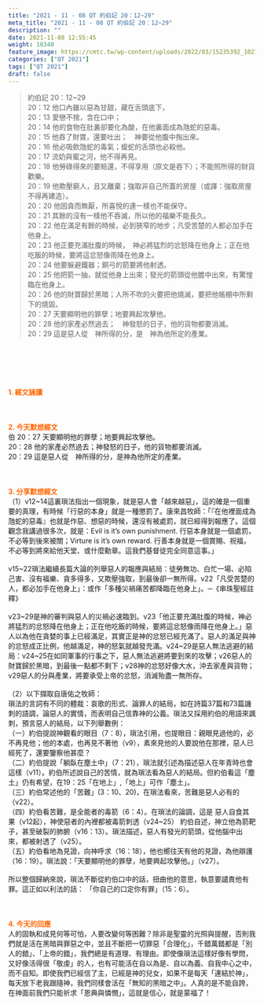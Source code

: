 ```yaml
---
title: "2021 - 11 - 08 QT 約伯記 20：12~29"
meta_title: "2021 - 11 - 08 QT 約伯記 20：12~29"
description: ""
date: 2021-11-08 12:55:45
weight: 10340
feature_image: https://cmtc.tw/wp-content/uploads/2022/03/15235392_10211799862337740_180693556567566654_o-1.webp
categories: ["QT 2021"]
tags: ["QT 2021"]
draft: false
---
```


<blockquote>約伯記 20：12~29<br />
20：12 他口內雖以惡為甘甜，藏在舌頭底下，<br />
20：13 愛戀不捨，含在口中；<br />
20：14 他的食物在肚裏卻要化為酸，在他裏面成為虺蛇的惡毒。<br />
20：15 他吞了財寶，還要吐出；　神要從他腹中掏出來。<br />
20：16 他必吸飲虺蛇的毒氣；蝮蛇的舌頭也必殺他。<br />
20：17 流奶與蜜之河，他不得再見。<br />
20：18 他勞碌得來的要賠還，不得享用（原文是吞下）；不能照所得的財貨歡樂。<br />
20：19 他欺壓窮人，且又離棄；強取非自己所蓋的房屋（或譯：強取房屋不得再建造）。<br />
20：20 他因貪而無厭，所喜悅的連一樣也不能保守。<br />
20：21 其餘的沒有一樣他不吞滅，所以他的福樂不能長久。<br />
20：22 他在滿足有餘的時候，必到狹窄的地步；凡受苦楚的人都必加手在他身上。<br />
20：23 他正要充滿肚腹的時候，　神必將猛烈的忿怒降在他身上；正在他吃飯的時候，要將這忿怒像雨降在他身上。<br />
20：24 他要躲避鐵器；銅弓的箭要將他射透。<br />
20：25 他把箭一抽，就從他身上出來；發光的箭頭從他膽中出來，有驚惶臨在他身上。<br />
20：26 他的財寶歸於黑暗；人所不吹的火要把他燒滅，要把他帳棚中所剩下的燒毀。<br />
20：27 天要顯明他的罪孽；地要興起攻擊他。<br />
20：28 他的家產必然過去；　神發怒的日子，他的貨物都要消滅。<br />
20：29 這是惡人從　神所得的分，是　神為他所定的產業。</blockquote><br />
&nbsp;<br />
<br />
&nbsp;<br />
<br />
<span style="color: #ff6600;"><strong>1. </strong><strong>經文誦讀</strong></span><br />
<br />
<span style="color: #ff6600;"><strong> </strong></span><br />
<br />
<span style="color: #ff6600;"><strong>2. 今天默想</strong><strong>經文<br />
</strong></span>伯 20：27 天要顯明他的罪孽；地要興起攻擊他。<br />
20：28 他的家產必然過去；神發怒的日子，他的貨物都要消滅。<br />
20：29 這是惡人從　神所得的分，是神為他所定的產業。<br />
<br />
&nbsp;<br />
<br />
<span style="color: #ff6600;"><strong>3. 分享默想經文<br />
</strong></span>（1）v12~14這裏瑣法指出一個現象，就是惡人會「越來越惡」，這的確是一個重要的真理，有時候「行惡的本身」就是一種懲罰了。康來昌牧師：「『在他裡面成為虺蛇的惡毒』也就是作惡、想惡的時候，還沒有被處罰，就已經得到報應了。這個觀念我講過很多次，就是：Evil is it’s own punishment. 行惡本身就是一個處罰，不必等到後來被關；Virture is it’s own reward. 行善本身就是一個賞賜、祝福，不必等到將來給他天堂、或什麼勳章。這我們基督徒完全同意這事。」<br />
<br />
v15~22瑣法繼續長篇大論的列舉惡人的報應與結局：徒勞無功、白忙一場、必陷己害、沒有福樂、貪多得多，又欺壓強取，到最後卻一無所得。v22「凡受苦楚的人，都必加手在他身上」：或作「多種災禍痛苦都降臨在他身上」。─《串珠聖經註釋》<br />
<br />
v23~29是神的審判與惡人的災禍必速臨到。v23「他正要充滿肚腹的時候，神必將猛烈的忿怒降在他身上；正在他吃飯的時候，要將這忿怒像雨降在他身上。」惡人以為他在貪婪的事上已經滿足，其實正是神的忿怒已經充滿了。惡人的滿足與神的忿怒成正比例，他越滿足，神的怒氣就越發充滿。v24~29是惡人無法逃避的結局：v24~25在如同軍事的行事之下，惡人無法逃避將要到來的攻擊；v26惡人的財寶歸於黑暗，到最後一點都不剩下；v28神的忿怒好像大水，沖去家產與貨物；v29惡人的分與產業，將要承受上帝的忿怒，消滅殆盡一無所存。<br />
<br />
（2）以下擷取自唐佑之牧師：<br />
瑣法的言詞有不同的體裁：哀歌的形式、論罪人的結局，如在詩篇37篇和73篇譏刺的語調，論惡人的實情，而表明自己信靠神的公義。瑣法又採用約伯的用語來諷刺，預言惡人的結局，以下列舉數例：<br />
（一）約伯提說神觀看的眼目（7：8），瑣法引用，也提眼目：親眼見過他的，必不再見他；他的本處，也再見不著他（v9），素來見他的人要說他在那裡，惡人已經死了，還要鑒察他甚麼？<br />
（二）約伯提說「躺臥在塵土中」（7：21），瑣法就引述為描述惡人在年青時也會這樣（v11）。約伯所述說自己的苦情，就為瑣法看為惡人的結局。但約伯看這「塵土」仍有希望，在19：25「在地上」,「地上」可作「塵土」。<br />
（三）約伯常述他的「苦難」(3：10、20)，在瑣法看來，苦難是惡人必有的（v22）。<br />
（四）約伯看苦難，是全能者的毒箭（6：4）。在瑣法的論調，這是 惡人自食其果（v12起），神使惡者的內裡都被毒箭刺透（v24~25） 約伯自述，神立他為箭靶子，甚至破裂的肺腑（v16：13）。瑣法描述，惡人有發光的箭頭，從他腦中出來，都被射透了（v25）。<br />
（五）約伯看地為見證，向神呼求（16：18），他也嚮往天有他的見證，為他辯護（16：19）。瑣法說：「天要顯明他的罪孽，地要興起攻擊他。」（v27）。<br />
<br />
所以整個歸納來說，瑣法不斷從約伯口中的話，扭曲他的意思，執意要譴責他有罪。這正如以利法的話： 「你自己的口定你有罪」（15：6）。<br />
<br />
&nbsp;<br />
<br />
<span style="color: #ff6600;"><strong>4. 今天的回應<br />
</strong></span>人的固執和成見何等可怕，人要改變何等困難？除非是聖靈的光照與提醒，否則我們就是活在黑暗與罪惡之中，並且不斷把一切罪惡「合理化」，千錯萬錯都是「別人的錯」、「上帝的錯」，我們總是有道理、有理由。即使像瑣法這樣好像有學問，又好像活得很「敬虔」的人，也有可能活在自以為是、自以為義、自我中心之中，而不自知。即使我們已經信了主，已經是神的兒女，如果不是每天「連結於神」，每天放下老我跟隨神，我們同樣會活在「無知的黑暗之中」。人真的是不能自誇，在神面前我們只能祈求「恩典與憐憫」，這就是信心，就是蒙福了！<br />
<br />
&nbsp;<br />
<br />
&nbsp;<br />
<br />
&nbsp;
        